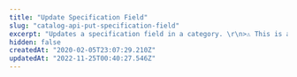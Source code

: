 ```yaml
---
title: "Update Specification Field"
slug: "catalog-api-put-specification-field"
excerpt: "Updates a specification field in a category. \r\n>⚠️ This is a legacy endpoint. We recommend using [Update Specification](https://developers.vtex.com/vtex-rest-api/reference/catalog-api-put-specification) instead.\r\n\r\n## Request body example\r\n\r\n```json\r\n{\r\n    \"FieldId\": 89,\r\n    \"Name\": \"Material\",\r\n    \"CategoryId\": 4,\r\n    \"IsActive\": true,\r\n    \"IsRequired\": true,\r\n    \"FieldTypeId\": 1,\r\n    \"Description\": \"Composition of the product.\",\r\n    \"IsStockKeepingUnit\": false,\r\n    \"IsFilter\": true,\r\n    \"IsOnProductDetails\": true,\r\n    \"Position\": 1,\r\n    \"IsWizard\": false,\r\n    \"IsTopMenuLinkActive\": false,\r\n    \"IsSideMenuLinkActive\": false,\r\n    \"DefaultValue\": \"Cotton\",\r\n    \"FieldGroupId\": 20,\r\n    \"FieldGroupName\": \"Clothes specifications\"\r\n}\r\n```\r\n\r\n## Response body example\r\n\r\n```json\r\n89\r\n```"
hidden: false
createdAt: "2020-02-05T23:07:29.210Z"
updatedAt: "2022-11-25T00:40:27.546Z"
---
```


